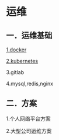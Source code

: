 # 运维

## 一．运维基础

[1.docker](docker/index.md)

[2.kubernetes](kubernetes/index.md)

3.gitlab

4.mysql,redis,nginx

## 二．方案

1.个人网络平台方案

2.大型公司运维方案